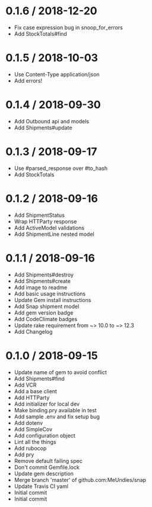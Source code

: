 
0.1.6 / 2018-12-20
==================

  * Fix case expression bug in snoop_for_errors
  * Add StockTotals#find

0.1.5 / 2018-10-03
==================

  * Use Content-Type application/json
  * Add errors!

0.1.4 / 2018-09-30
==================

  * Add Outbound api and models
  * Add Shipments#update

0.1.3 / 2018-09-17
==================

  * Use #parsed_response over #to_hash
  * Add StockTotals

0.1.2 / 2018-09-16
==================

  * Add ShipmentStatus
  * Wrap HTTParty response
  * Add ActiveModel validations
  * Add ShipmentLine nested model

0.1.1 / 2018-09-16
==================

  * Add Shipments#destroy
  * Add Shipments#create
  * Add image to readme
  * Add basic usage instructions
  * Update Gem install instructions
  * Add Snap shipment model
  * Add gem version badge
  * Add CodeClimate badges
  * Update rake requirement from ~> 10.0 to ~> 12.3
  * Add Changelog

0.1.0 / 2018-09-15
==================

  * Update name of gem to avoid conflict
  * Add Shipments#find
  * Add VCR
  * Add a base client
  * Add HTTParty
  * Add initializer for local dev
  * Make binding.pry available in test
  * Add sample .env and fix setup bug
  * Add dotenv
  * Add SimpleCov
  * Add configuration object
  * Lint all the things
  * Add rubocop
  * Add pry
  * Remove default failing spec
  * Don't commit Gemfile.lock
  * Update gem description
  * Merge branch 'master' of github.com:MeUndies/snap
  * Update Travis CI yaml
  * Initial commit
  * Initial commit
